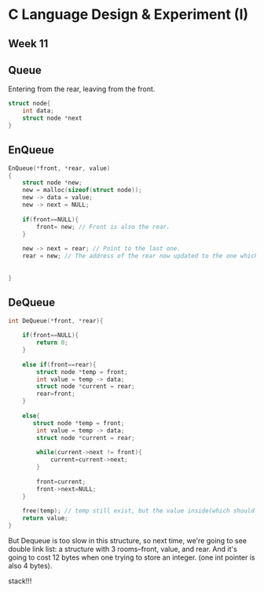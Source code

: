 # C Language Design & Experiment (I)

## Week 11

## Queue

Entering from the rear, leaving from the front.

```c
struct node{
    int data;
    struct node *next
}
```



## EnQueue

```c
EnQueue(*front, *rear, value)
{
    struct node *new;
    new = malloc(sizeof(struct node));
    new -> data = value;
    new -> next = NULL;
    
    if(front==NULL){
        front= new;	// Front is also the rear.
    }
    
    new -> next = rear;	// Point to the last one.
    rear = new;	// The address of the rear now updated to the one which just entered
    
    
}
```



## DeQueue

```c
int DeQueue(*front, *rear){
    
    if(front==NULL){
        return 0;
    }
    
    else if(front==rear){
        struct node *temp = front;
    	int value = temp -> data;
    	struct node *current = rear;
        rear=front;
    }
    
    else{
 	   struct node *temp = front;
    	int value = temp -> data;
    	struct node *current = rear;
    
    	while(current->next != front){
        	current=current->next;
    	}
        
        front=current;
  	    front->next=NULL;
    }
    
    free(temp);	// temp still exist, but the value inside(which should be an address will be freed)
    return value;
}
```



But Dequeue is too slow in this structure, so next time, we're going to see double link list: a structure with 3 rooms–front, value, and rear. And it's going to cost 12 bytes when one trying to store an integer. (one int pointer is also 4 bytes).



stack!!!